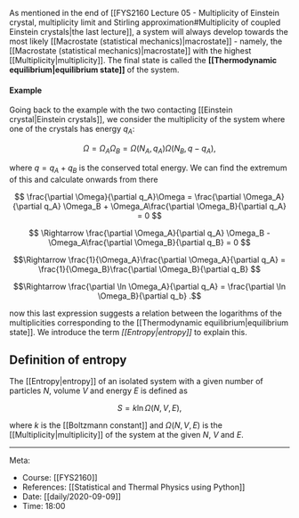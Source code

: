 As mentioned in the end of [[FYS2160 Lecture 05 - Multiplicity of Einstein crystal, multiplicity limit and Stirling approximation#Multiplicity of coupled Einstein crystals|the last lecture]], a system will always develop towards the most likely [[Macrostate (statistical mechanics)|macrostate]] - namely, the [[Macrostate (statistical mechanics)|macrostate]] with the highest [[Multiplicity|multiplicity]]. The final state is called the **[[Thermodynamic equilibrium|equilibrium state]]** of the system.

#### Example

Going back to the example with the two contacting [[Einstein crystal|Einstein crystals]], we consider the multiplicity of the system where one of the crystals has energy $q_A$:

$$ \Omega = \Omega_A \Omega_B = \Omega(N_A, q_A)\Omega(N_B, q - q_A) ,$$

where $q = q_A + q_B$ is the conserved total energy. We can find the extremum of this and calculate onwards from there

$$ \frac{\partial \Omega}{\partial q_A}\Omega = \frac{\partial \Omega_A}{\partial q_A} \Omega_B + \Omega_A\frac{\partial \Omega_B}{\partial q_A} = 0 $$

$$ \Rightarrow \frac{\partial \Omega_A}{\partial q_A} \Omega_B - \Omega_A\frac{\partial \Omega_B}{\partial q_B} = 0 $$

$$\Rightarrow \frac{1}{\Omega_A}\frac{\partial \Omega_A}{\partial q_A} = \frac{1}{\Omega_B}\frac{\partial \Omega_B}{\partial q_B} $$

$$\Rightarrow \frac{\partial \ln \Omega_A}{\partial q_A} = \frac{\partial \ln \Omega_B}{\partial q_b} .$$

now this last expression suggests a relation between the logarithms of the multiplicities corresponding to the [[Thermodynamic equilibrium|equilibrium state]]. We introduce the term *[[Entropy|entropy]]* to explain this.

## Definition of entropy

The [[Entropy|entropy]] of an isolated system with a given number of particles $N$, volume $V$ and energy $E$ is defined as

$$ S = k\ln \Omega(N,V,E) ,$$

where $k$ is the [[Boltzmann constant]] and $\Omega(N, V, E)$ is the [[Multiplicity|multiplicity]] of the system at the given $N$, $V$ and $E$.

***

Meta:
- Course: [[FYS2160]]
- References: [[Statistical and Thermal Physics using Python]]
- Date: [[daily/2020-09-09]]
- Time: 18:00